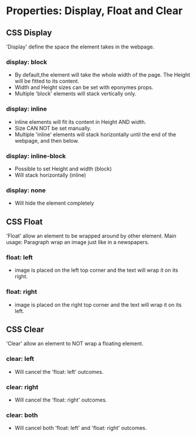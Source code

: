 # Properties: Display, Float and Clear

## CSS Display
'Display' define the space the element takes in the webpage.
### display: block
- By default,the element will take the whole width of the page. The Height will be fitted to its content.
- Width and Height sizes can be set with eponymes props.
- Multiple 'block' elements will stack vertically only.

### display: inline
- inline elements will fit its content in Height AND width.
- Size CAN NOT be set manually.
- Multiple 'inline' elements will stack horizontally until the end of the webpage, and then below.
### display: inline-block
- Possible to set Height and width (block)
- Will stack horizontally (inline)
### display: none
- Will hide the element completely

## CSS Float
'Float' allow an element to be wrapped around by other element.
Main usage: Paragraph wrap an image just like in a newspapers.
### float: left
- image is placed on the left top corner and the text will wrap it on its right.
### float: right
- image is placed on the right top corner and the text will wrap it on its left.

## CSS Clear
'Clear' allow an element to NOT wrap a floating element.
### clear: left
- Will cancel the 'float: left' outcomes.
### clear: right
- Will cancel the 'float: right' outcomes.
### clear: both
- Will cancel both 'float: left' and 'float: right' outcomes.
